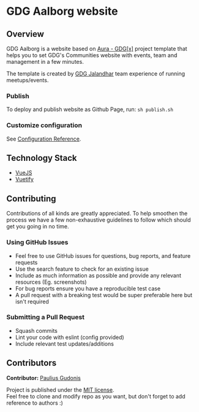 # GDG Aalborg website

## Overview

GDG Aalborg is a website based on [Aura - GDG[x]](https://github.com/gdg-x/aura) project template that helps you to set GDG's Communities website with events, team and  management in a few minutes.

The template is created by [GDG Jalandhar](https://meetup.com/GDG-Jalandhar/) team experience of running meetups/events.

### Publish
To deploy and publish website as Github Page, run: `sh publish.sh`

### Customize configuration
See [Configuration Reference](https://cli.vuejs.org/config/).

## Technology Stack

* [VueJS](https://vuejs.org/)
* [Vuetify](https://vuetifyjs.com/en/)

## Contributing

Contributions of all kinds are greatly appreciated. To help smoothen the process we have a few non-exhaustive guidelines to follow which should get you going in no time.

### Using GitHub Issues

- Feel free to use GitHub issues for questions, bug reports, and feature requests
- Use the search feature to check for an existing issue
- Include as much information as possible and provide any relevant resources (Eg. screenshots)
- For bug reports ensure you have a reproducible test case
- A pull request with a breaking test would be super preferable here but isn't required

### Submitting a Pull Request

- Squash commits
- Lint your code with eslint (config provided)
- Include relevant test updates/additions

## Contributors
<b>Contributor:</b> [Paulius Gudonis](https://github.com/nakkht)

Project is published under the [MIT license](/LICENSE.md).  
Feel free to clone and modify repo as you want, but don't forget to add reference to authors :)
